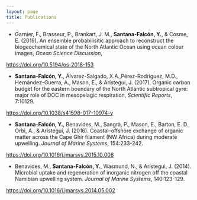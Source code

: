 ```yaml
---
layout: page
title: Publications
---
```



 - Garnier, F., Brasseur, P., Brankart, J. M., **Santana-Falcón, Y.**, & Cosme, E. (2019). An ensemble probabilisitic approach to reconstruct the biogeochemical state of the North Atlantic Ocean using ocean colour images, *Ocean Science Discussion*, 
 
 https://doi.org/10.5194/os-2018-153
 
 - **Santana-Falcón, Y.**, Álvarez-Salgado, X.A.,Pérez-Rodríguez, M.D., Hernández-Guerra, A., Mason, E., & Arístegui, J. (2017). Organic carbon budget for the eastern boundary of the North Atlantic subtropical gyre: major role of DOC in mesopelagic respiration, *Scientific Reports*, 7:10129.

https://doi.org/10.1038/s41598-017-10974-y

  - **Santana-Falcón, Y.**, Benavides, M., Sangrà, P., Mason, E., Barton, E. D., Orbi, A., & Arístegui, J. (2016). Coastal–offshore exchange of organic matter across the Cape Ghir filament (NW Africa) during moderate upwelling. *Journal of Marine Systems*, 154:233-242. 

https://doi.org/10.1016/j.jmarsys.2015.10.008
  
   - Benavides, M., **Santana-Falcón, Y.**, Wasmund, N., & Arístegui, J. (2014). Microbial uptake and regeneration of inorganic nitrogen off the coastal Namibian upwelling system. *Journal of Marine Systems*, 140:123-129. 

https://doi.org/10.1016/j.jmarsys.2014.05.002
